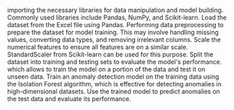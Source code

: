 importing the necessary libraries for data manipulation and model building. Commonly used libraries include Pandas, NumPy, and Scikit-learn. Load the dataset from the Excel file using Pandas. Performing data preprocessing to prepare the dataset for model training. This may involve handling missing values, converting data types, and removing irrelevant columns. Scale the numerical features to ensure all features are on a similar scale. StandardScaler from Scikit-learn can be used for this purpose. Split the dataset into training and testing sets to evaluate the model's performance. which allows to train the model on a portion of the data and test it on unseen data. Train an anomaly detection model on the training data using the Isolation Forest algorithm, which is effective for detecting anomalies in high-dimensional datasets. Use the trained model to predict anomalies on the test data and evaluate its performance.
